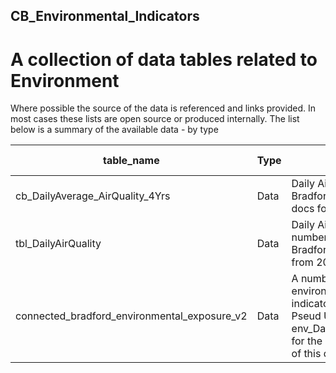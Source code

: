 ## CB_Environmental_Indicators
# A collection of data tables related to Environment

Where possible the source of the data is referenced and links provided. In most cases these lists are open source or produced internally.
The list below is a summary of the available data - by type 



|table_name	|	Type	|	Desc	|  Clinically Assured |
|-----------|-------|-------|---------------------|
| cb_DailyAverage_AirQuality_4Yrs | Data | Daily Air quality across Bradford District , see docs for details. |
| tbl_DailyAirQuality | Data | Daily Air quality from a number of sites across Bradford and District, from 2018 to 2023 |
| connected_bradford_environmental_exposure_v2| Data | A number of environmental indicators linked to Pseud UPRNS, see env_Data_Dictionary.csv for the data dictionary of this dataset |


